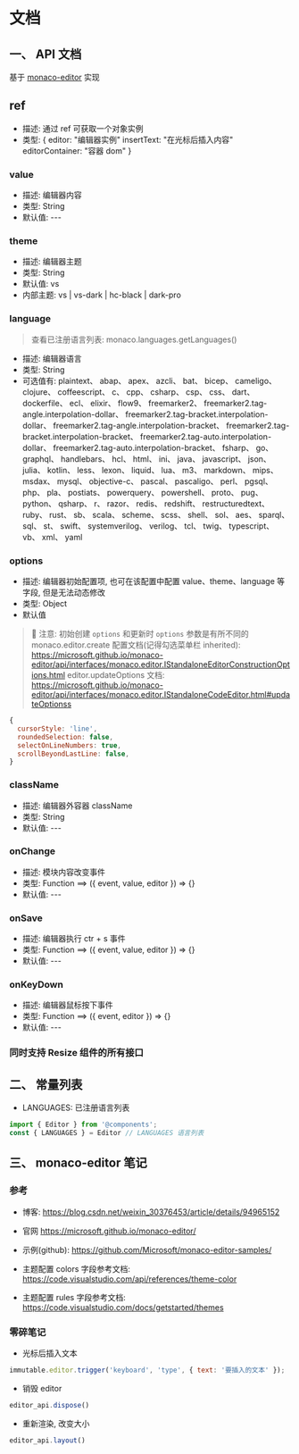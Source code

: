 # 文档

## 一、 API 文档

基于 [monaco-editor](https://microsoft.github.io/monaco-editor) 实现

## ref

- 描述: 通过 ref 可获取一个对象实例
- 类型: {
  editor: "编辑器实例"
  insertText: "在光标后插入内容"
  editorContainer: "容器 dom"
}

### value

- 描述: 编辑器内容
- 类型: String
- 默认值: ---

### theme

- 描述: 编辑器主题
- 类型: String
- 默认值: vs
- 内部主题: vs | vs-dark | hc-black | dark-pro

### language

> 查看已注册语言列表: monaco.languages.getLanguages()

- 描述: 编辑器语言
- 类型: String
- 可选值有: 
plaintext、 abap、 apex、 azcli、 bat、 bicep、 cameligo、 clojure、 coffeescript、 c、 cpp、 csharp、 csp、 css、 dart、 dockerfile、 ecl、 
elixir、 flow9、 freemarker2、 freemarker2.tag-angle.interpolation-dollar、 freemarker2.tag-bracket.interpolation-dollar、 
freemarker2.tag-angle.interpolation-bracket、 freemarker2.tag-bracket.interpolation-bracket、 freemarker2.tag-auto.interpolation-dollar、 
freemarker2.tag-auto.interpolation-bracket、 fsharp、 go、 graphql、 handlebars、 hcl、 html、 ini、 java、 javascript、 json、 julia、 kotlin、 
less、 lexon、 liquid、 lua、 m3、 markdown、 mips、 msdax、 mysql、 objective-c、 pascal、 pascaligo、 perl、 pgsql、 php、 pla、 postiats、 
powerquery、 powershell、 proto、 pug、 python、 qsharp、 r、 razor、 redis、 redshift、 restructuredtext、 ruby、 rust、 sb、 scala、 scheme、 
scss、 shell、 sol、 aes、 sparql、 sql、 st、 swift、 systemverilog、 verilog、 tcl、 twig、 typescript、 vb、 xml、 yaml

### options

- 描述: 编辑器初始配置项, 也可在该配置中配置 value、theme、language 等字段, 但是无法动态修改
- 类型: Object
- 默认值

> 📢 注意: 初始创建 `options` 和更新时 `options` 参数是有所不同的
> monaco.editor.create 配置文档(记得勾选菜单栏 inherited): https://microsoft.github.io/monaco-editor/api/interfaces/monaco.editor.IStandaloneEditorConstructionOptions.html
> editor.updateOptions 文档: https://microsoft.github.io/monaco-editor/api/interfaces/monaco.editor.IStandaloneCodeEditor.html#updateOptionss

```js
{
  cursorStyle: 'line',
  roundedSelection: false,
  selectOnLineNumbers: true,
  scrollBeyondLastLine: false,
}
```

### className

- 描述: 编辑器外容器 className
- 类型: String
- 默认值: ---

### onChange

- 描述: 模块内容改变事件
- 类型: Function ==> ({ event, value, editor }) => {}
- 默认值: ---

### onSave

- 描述: 编辑器执行 ctr + s 事件
- 类型: Function ==> ({ event, value, editor }) => {}
- 默认值: ---

### onKeyDown

- 描述: 编辑器鼠标按下事件
- 类型: Function ==> ({ event, editor }) => {}
- 默认值: ---

### 同时支持 Resize 组件的所有接口

## 二、 常量列表

- LANGUAGES: 已注册语言列表

```js
import { Editor } from '@components';
const { LANGUAGES } = Editor // LANGUAGES 语言列表
```

## 三、 monaco-editor 笔记

### 参考

- 博客: https://blog.csdn.net/weixin_30376453/article/details/94965152
- 官网 https://microsoft.github.io/monaco-editor/
- 示例(github): https://github.com/Microsoft/monaco-editor-samples/

- 主题配置 colors 字段参考文档: https://code.visualstudio.com/api/references/theme-color
- 主题配置 rules 字段参考文档: https://code.visualstudio.com/docs/getstarted/themes

### 零碎笔记

- 光标后插入文本

```js
immutable.editor.trigger('keyboard', 'type', { text: '要插入的文本' });
```

- 销毁 editor

```js
editor_api.dispose()
```

- 重新渲染, 改变大小

```js
editor_api.layout()
```
